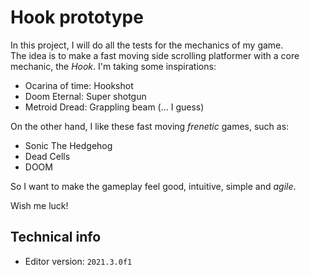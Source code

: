 # Hook prototype

In this project, I will do all the tests for the mechanics of my game.  
The idea is to make a fast moving side scrolling platformer with a core mechanic, the *Hook*. I'm taking some inspirations:

- Ocarina of time: Hookshot
- Doom Eternal: Super shotgun
- Metroid Dread: Grappling beam (... I guess)

On the other hand, I like these fast moving *frenetic* games, such as:

- Sonic The Hedgehog
- Dead Cells
- DOOM

So I want to make the gameplay feel good,  intuitive, simple and *agile*.

Wish me luck!

## Technical info

- Editor version: `2021.3.0f1`
